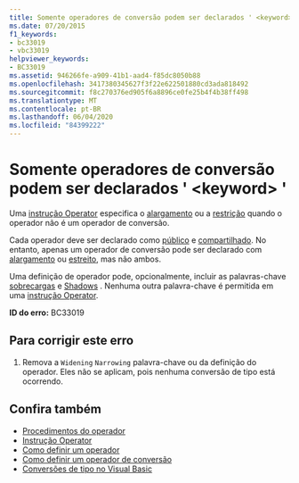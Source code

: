 ```yaml
---
title: Somente operadores de conversão podem ser declarados ' <keyword> '
ms.date: 07/20/2015
f1_keywords:
- bc33019
- vbc33019
helpviewer_keywords:
- BC33019
ms.assetid: 946266fe-a909-41b1-aad4-f85dc8050b88
ms.openlocfilehash: 3417380345627f3f22e622501880cd3ada818492
ms.sourcegitcommit: f8c270376ed905f6a8896ce0fe25b4f4b38ff498
ms.translationtype: MT
ms.contentlocale: pt-BR
ms.lasthandoff: 06/04/2020
ms.locfileid: "84399222"
---
```

# <a name="only-conversion-operators-can-be-declared-keyword"></a>Somente operadores de conversão podem ser declarados ' \<keyword> '
Uma [instrução Operator](../language-reference/statements/operator-statement.md) especifica o [alargamento](../language-reference/modifiers/widening.md) ou a [restrição](../language-reference/modifiers/narrowing.md) quando o operador não é um operador de conversão.  
  
 Cada operador deve ser declarado como [público](../language-reference/modifiers/public.md) e [compartilhado](../language-reference/modifiers/shared.md). No entanto, apenas um operador de conversão pode ser declarado com [alargamento](../language-reference/modifiers/widening.md) ou [estreito](../language-reference/modifiers/narrowing.md), mas não ambos.  
  
 Uma definição de operador pode, opcionalmente, incluir as palavras-chave [sobrecargas](../language-reference/modifiers/overloads.md) e [Shadows](../language-reference/modifiers/shadows.md) . Nenhuma outra palavra-chave é permitida em uma [instrução Operator](../language-reference/statements/operator-statement.md).  
  
 **ID do erro:** BC33019  
  
## <a name="to-correct-this-error"></a>Para corrigir este erro  
  
1. Remova a `Widening` `Narrowing` palavra-chave ou da definição do operador. Eles não se aplicam, pois nenhuma conversão de tipo está ocorrendo.  
  
## <a name="see-also"></a>Confira também

- [Procedimentos do operador](../programming-guide/language-features/procedures/operator-procedures.md)
- [Instrução Operator](../language-reference/statements/operator-statement.md)
- [Como definir um operador](../programming-guide/language-features/procedures/how-to-define-an-operator.md)
- [Como definir um operador de conversão](../programming-guide/language-features/procedures/how-to-define-a-conversion-operator.md)
- [Conversões de tipo no Visual Basic](../programming-guide/language-features/data-types/type-conversions.md)
